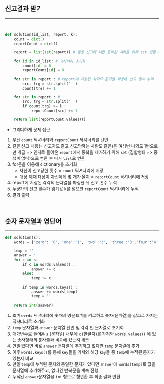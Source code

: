 ## 신고결과 받기

---

<br />

```python
def solution(id_list, report, k):
    count = dict()
    reportCount = dict()

    report = list(set(report)) # 동일 신고에 대한 중복값 처리를 위해 set 변환 후 list 변환

    for id in id_list: # 딕셔너리 초기화
        count[id] = 0    
        reportCount[id] = 0

    for str in report : # report에 저장된 각각의 문자열 파싱해 신고 횟수 누적
        src, trg = str.split(' ')
        count[trg] += 1

    for str in report : # 
        src, trg = str.split(' ')
        if count[trg] >= k :
            reportCount[src] += 1

    return list(reportCount.values())

```

- 그리디하게 문제 접근
1. 우선 `count` 딕셔너리와 `reportCount` 딕셔너리를 선언
2. 같은 신고 내용(= 신고자도 같고 신고당하는 사람도 같은)은 여러번 나와도 1번으로만 취급 => 인자로 들어온 `report`에서 중복을 제거하기 위해 `set` (집합형태 => 중복이 없다)으로 변환 후 다시 `list`로 변환
3. for문을 이용해 dictionary를 초기화 
   - 자신이 신고당한 횟수 = `count` 딕셔너리에 저장
   - 대상 제재 대상이 자신에게 몇 개가 올지 = `reportCount` 딕셔너리에 저장
4. report에 저장된 각각의 문자열을 파싱한 뒤 신고 횟수 누적
5. 누군가의 신고 횟수가 임계값 `k`를 넘으면 `reportCount` 딕셔너리에 누적
6. 결과 출력

<br />

## 숫자 문자열과 영단어

---


```python
def solution(s):
    words = {'zero': '0', 'one':'1', 'two':'2', 'three':'3','four':'4', 'five':'5', 'six':'6', 'seven':'7','eight':'8','nine':'9'}

    temp = ''
    answer = ''
    for c in s:
        if c in words.values() :
            answer += c 
        else:
            temp += c
   
        if temp in words.keys() :
            answer += words[temp]
            temp = ''
            
    return int(answer)
```

1. 초기 `words` 딕셔너리에 숫자의 영문표기를 키로하고 숫자(문자열)를 값으로 가지는 딕셔너리로 초기화
2. `temp` 문자열과 `answer` 문자열 선언 및 각각 빈 문자열로 초기화
3. 매개변수로 들어온 `s` (문자열) 내부에 `c` (한글자)를 가져와 `words.values()` 에 있는 숫자형태의 문자들과 비교해 있는지 체크
4. 만일 있다면 바로 `answer` 문자열에 추가하고 없다면 `temp` 문자열에 추가  
5. 이후 `words.keys()`를 통해 `key`들을 가져와 해당 `key`들 중 `temp`에 누적된 문자가 있는지 비교
6. 만일 `temp`에 누적된 문자와 동일한 문자가 있다면 `answer`에 `words[temp]`로 값을 문자열에 추가해주고, 없다면 반복문을 계속 진행 
7. 누적된 `answer`문자열을 `int` 형으로 형변환 후 최종 결과 반환